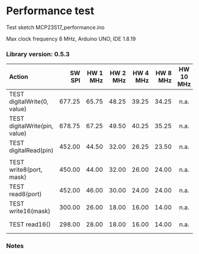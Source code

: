 

# Performance test  

Test sketch  MCP23S17_performance.ino

Max clock frequency 8 MHz, Arduino UNO, IDE 1.8.19

### Library version: 0.5.3

|  Action                       |  SW SPI | HW 1 MHz | HW 2 MHz | HW 4 MHz | HW 8 MHz | HW 10 MHz | notes     |
|:------------------------------|--------:|---------:|---------:|---------:|---------:|:---------:|:---------:|
| TEST digitalWrite(0, value)   |  677.25 |   65.75  |  48.25   |  39.25   |  34.25   |    n.a.   |
| TEST digitalWrite(pin, value) |  678.75 |   67.25  |  49.50   |  40.25   |  35.25   |    n.a.   |
| TEST digitalRead(pin)         |  452.00 |   44.50  |  32.00   |  26.25   |  23.50   |    n.a.   |
|                               |         |          |          |          |          |           |
| TEST write8(port, mask)       |  450.00 |   44.00  |  32.00   |  26.00   |  24.00   |    n.a.   |
| TEST read8(port)              |  452.00 |   46.00  |  30.00   |  24.00   |  24.00   |    n.a.   |
| TEST write16(mask)            |  300.00 |   26.00  |  18.00   |  16.00   |  14.00   |    n.a.   | since 0.1.1
| TEST read16()                 |  298.00 |   28.00  |  18.00   |  16.00   |  14.00   |    n.a.   | since 0.1.1


### Notes

